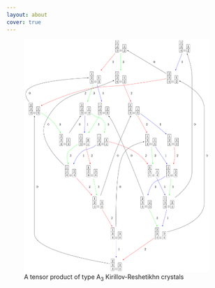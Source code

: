 ```yaml
---
layout: about
cover: true
---
```

<figure>
    <img src="/images/crystal.png"
         alt="Kirillov-Reshetikhin Crystal">
    <figcaption>A tensor product of type A<sub>3</sub> Kirillov-Reshetikhn crystals</figcaption>
</figure>
